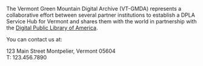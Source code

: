 The Vermont Green Mountain Digital Archive (VT-GMDA) represents a collaborative effort between several partner institutions to establish a DPLA Service Hub for Vermont and shares them with the world in partnership with the [Digital Public Library of America](https://dp.la/).

You can contact us at:

123 Main Street 
Montpelier, Vermont 05604  
T: 123.456.7890

